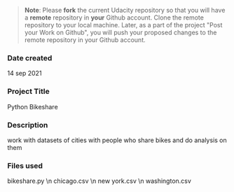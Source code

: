 >**Note**: Please **fork** the current Udacity repository so that you will have a **remote** repository in **your** Github account. Clone the remote repository to your local machine. Later, as a part of the project "Post your Work on Github", you will push your proposed changes to the remote repository in your Github account.

### Date created
14 sep 2021

### Project Title
Python Bikeshare

### Description
work with datasets of cities with people who share bikes and do analysis on them

### Files used
bikeshare.py \n
chicago.csv \n
new york.csv \n
washington.csv



